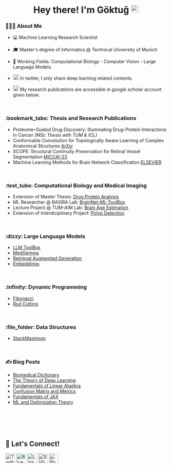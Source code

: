 <h1 align="center"> Hey there! I'm Göktuğ <img src="https://github.com/souvikguria98/souvikguria98/blob/master/Hi.gif" width="25"></h1>


<h3> 👨🏻‍💻 About Me </h3>

- 💻 Machine Learning Research Scientist

- 🎓 Master's degree of Informatics @ Technical University of Munich

- 🔭 Working Fields: Computational Biology - Computer Vision - Large Language Models

-  <img src="https://upload.wikimedia.org/wikipedia/commons/c/ce/X_logo_2023.svg" alt="SVG logo" width="18" height="18"> In twitter, I only share deep learning related contents.

- <img src="https://upload.wikimedia.org/wikipedia/commons/c/c7/Google_Scholar_logo.svg" alt="SVG logo" width="18" height="18">  My research publications are accessible in google scholar account given below.


<br />

<h3> :bookmark_tabs: Thesis and Research Publications </h3>

* Proteome-Guided Drug Discovery: Illuminating Drug-Protein Interactions in Cancer *[MSc Thesis with TUM & ICL]*
* Conformable Convolution for Topologically Aware Learning of Complex Anatomical Structures [ArXiv](https://arxiv.org/abs/2412.20608)
* SCOPE: Structural Continuity Preservation for Retinal Vessel Segmentation [MICCAI-23](https://link.springer.com/chapter/10.1007/978-3-031-55088-1_1)
* Machine Learning Methods for Brain Network Classification [ELSEVIER](https://www.sciencedirect.com/science/article/abs/pii/S0165027020302223)
<br />

<h3> :test_tube: Computational Biology and Medical Imaging </h3>

* Extension of Master Thesis: [Drug Protein Analysis](https://github.com/GoktugGuvercin/DrugProteinAnalysis)
* ML Researcher @ BASIRA Lab: [BrainNet-ML-ToolBox](https://github.com/basiralab/BrainNet-ML-ToolBox) 
* Lecture Project @ TUM-AIM Lab: [Brain Age Estimation](https://github.com/GoktugGuvercin/Brain-Age-Estimation)
* Extension of Interdiciplinary Project: [Polyp Detection](https://github.com/GoktugGuvercin/PolypDetection)
<br />

<h3> :dizzy: Large Language Models </h3>

* [LLM ToolBox](https://github.com/GoktugGuvercin/LLM-ToolBox)
* [MedGemma](https://huggingface.co/spaces/goktug14/MedGemma)
* [Retrieval Augmented Generation](https://github.com/GoktugGuvercin/Retrieval-Augmented-Generation)
* [Embeddings](https://github.com/GoktugGuvercin/Embeddings)
<br />

<h3> :infinity: Dynamic Programming </h3>

* [Fibonacci](https://github.com/GoktugGuvercin/Fibonacci)
* [Rod Cutting](https://github.com/GoktugGuvercin/Rod-Cutting)
<br />


<h3> :file_folder: Data Structures </h3>

* [StackMaximum](https://github.com/GoktugGuvercin/StackMaximum)
<br />

<h3> ✍️ Blog Posts </h3>

* [Biomedical Dictionary](https://github.com/GoktugGuvercin/Biomedical-Dictionary)
* [The Theory of Deep Learning](https://github.com/GoktugGuvercin/The-Theory-of-Deep-Learning)
* [Fundamentals of Linear Algebra](https://github.com/GoktugGuvercin/Linear-Algebra)
* [Confusion Matrix and Metrics](https://github.com/GoktugGuvercin/Confusion-Matrix)
* [Fundamentals of JAX](https://www.kaggle.com/code/goktugguvercin/introduction-to-jax)
* [ML and Optimization Theory](https://github.com/GoktugGuvercin/Machine-Learning-and-Optimization-Theory)
<br />



<br><br>

## 🔗 Let's Connect!
<a href="https://x.com/GuvercinGoktug" target="_blank"><img alt="Twitter" src="https://upload.wikimedia.org/wikipedia/commons/b/b7/X_logo.jpg" width="30" height="30" /></a>
<a href="https://bsky.app/profile/guvercingoktug.bsky.social" target="_blank"><img alt="Bluesk" src="https://upload.wikimedia.org/wikipedia/commons/7/7a/Bluesky_Logo.svg" width="30" height="30" /></a>
<a href="https://www.linkedin.com/in/goktug-guvercin/" target="_blank"><img alt="LinkedIn" src="https://upload.wikimedia.org/wikipedia/commons/8/81/LinkedIn_icon.svg" width="30" height="30" /></a>
<a href="https://scholar.google.com/citations?user=u039MGkAAAAJ&hl=en" target="_blank"><img src="https://upload.wikimedia.org/wikipedia/commons/c/c7/Google_Scholar_logo.svg" alt="SVG logo" width="30" height="30"></a>
<a href="https://huggingface.co/goktug14" target="_blank"><img src="https://huggingface.co/front/assets/huggingface_logo.svg" alt="Hugging Face" width="30" height="30"/></a>

